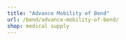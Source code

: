 ```yaml
---
title: "Advance Mobility of Bend"
url: /bend/advance-mobility-of-bend/
shop: medical supply
---
```

